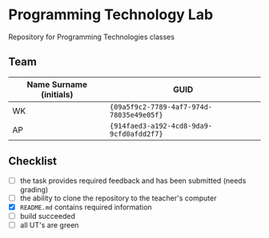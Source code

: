 # Programming Technology Lab
Repository for Programming Technologies classes

## Team
| Name Surname (initials) | GUID                                     |
| ----------------------- | ---------------------------------------- |
| WK                      | `{09a5f9c2-7789-4af7-974d-78035e49e05f}` |
| AP                      | `{914faed3-a192-4cd8-9da9-9cfd0afdd2f7}` |


## Checklist
- [ ] the task provides required feedback and has been submitted (needs grading)
- [ ] the ability to clone the repository to the teacher's computer
- [X] `README.md` contains required information
- [ ] build succeeded
- [ ] all UT's are green
